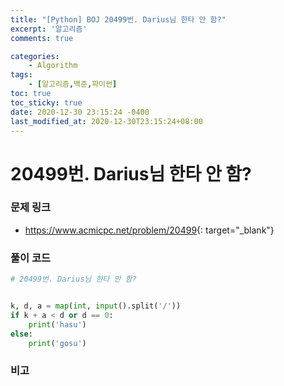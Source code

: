 ```yaml
---
title: "[Python] BOJ 20499번. Darius님 한타 안 함?"
excerpt: '알고리즘'
comments: true

categories:
    - Algorithm
tags:
    - [알고리즘,백준,파이썬]
toc: true
toc_sticky: true
date: 2020-12-30 23:15:24 -0400
last_modified_at: 2020-12-30T23:15:24+08:00
---
```


# 20499번. Darius님 한타 안 함?

### 문제 링크
- <https://www.acmicpc.net/problem/20499>{: target="\_blank"}

### 풀이 코드

```python
# 20499번. Darius님 한타 안 함?


k, d, a = map(int, input().split('/'))
if k + a < d or d == 0:
    print('hasu')
else:
    print('gosu')
```

### 비고